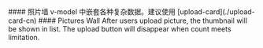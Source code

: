 <cn>
#### 照片墙
v-model 中嵌套各种复杂数据。建议使用 [upload-card](./upload-card-cn)
</cn>

<us>
#### Pictures Wall
After users upload picture, the thumbnail will be shown in list. The upload button will disappear when count meets limitation.
</us>
